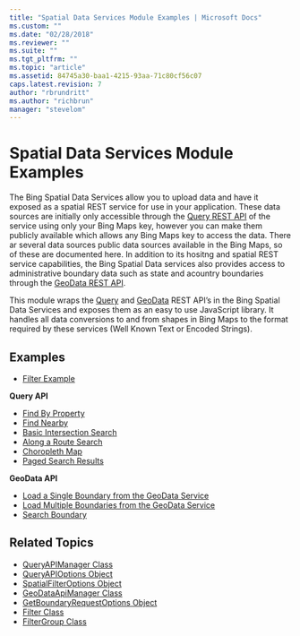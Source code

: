 ```yaml
---
title: "Spatial Data Services Module Examples | Microsoft Docs"
ms.custom: ""
ms.date: "02/28/2018"
ms.reviewer: ""
ms.suite: ""
ms.tgt_pltfrm: ""
ms.topic: "article"
ms.assetid: 84745a30-baa1-4215-93aa-71c80cf56c07
caps.latest.revision: 7
author: "rbrundritt"
ms.author: "richbrun"
manager: "stevelom"
---
```

# Spatial Data Services Module Examples
The Bing Spatial Data Services allow you to upload data and have it exposed as a spatial REST service for use in your application. These data sources are initially only accessible through the [Query REST API](../spatial-data-services/query-api.md) of the service using only your Bing Maps key, however you can make them publicly available which allows any Bing Maps key to access the data. There ar several data sources public data sources available in the Bing Maps, so of these are documented here. In addition to its hositng and spatial REST service capabilities, the Bing Spatial Data services also provides access to administrative boundary data such as state and acountry boundaries through the [GeoData REST API](geodata-api.md). 

This module wraps the [Query](../spatial-data-services/query-api.md) and [GeoData](geodata-api.md) REST API’s in the Bing Spatial Data Services and exposes them as an easy to use JavaScript library. It handles all data conversions to and from shapes in Bing Maps to the format required by these services (Well Known Text or Encoded Strings). 


## Examples

   * [Filter Example](../v8-web-control/filter-example.md) 

**Query API**
  * [Find By Property](../v8-web-control/find-by-property-example.md)
  * [Find Nearby](../v8-web-control/find-nearby-example.md)
  * [Basic Intersection Search](../v8-web-control/basic-intersection-search-example.md)
  * [Along a Route Search](../v8-web-control/along-a-route-search.md)
  * [Choropleth Map](../v8-web-control/choropleth-map-example.md)
  * [Paged Search Results](../v8-web-control/paged-search-results-example.md)
  
**GeoData API**
  * [Load a Single Boundary from the GeoData Service](../v8-web-control/load-single-boundary-geodata-example.md)
  * [Load Multiple Boundaries from the GeoData Service](../v8-web-control/load-multiple-boundaries-geodata-example.md)
  * [Search Boundary](../v8-web-control/search-boundary-example.md)

## Related Topics

  * [QueryAPIManager Class](../v8-web-control/queryapimanager-class.md)
  * [QueryAPIOptions Object](../v8-web-control/queryapioptions-object.md)
  * [SpatialFilterOptions Object](../v8-web-control/spatialfilteroptions-object.md)
  * [GeoDataApiManager Class](../v8-web-control/geodataapimanager-class.md)
  * [GetBoundaryRequestOptions Object](../v8-web-control/getboundaryrequestoptions-object.md) 
  * [Filter Class](../v8-web-control/filter-class.md)
  * [FilterGroup Class](../v8-web-control/filtergroup-class.md)
   